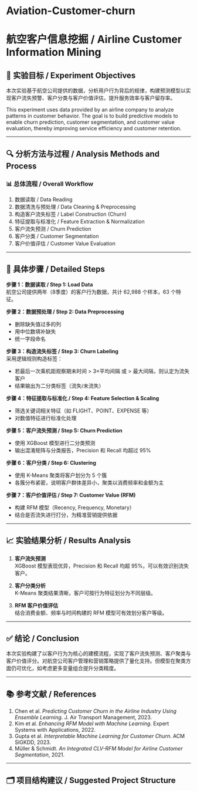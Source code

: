 # Aviation-Customer-churn
# 航空客户信息挖掘 / Airline Customer Information Mining

## 🧪 实验目标 / Experiment Objectives
本次实验基于航空公司提供的数据，分析用户行为背后的规律，构建预测模型以实现客户流失预警、客户分类与客户价值评估，提升服务效率与客户留存率。

This experiment uses data provided by an airline company to analyze patterns in customer behavior. The goal is to build predictive models to enable churn prediction, customer segmentation, and customer value evaluation, thereby improving service efficiency and customer retention.

---

## 🔍 分析方法与过程 / Analysis Methods and Process

### 📊 总体流程 / Overall Workflow
1. 数据读取 / Data Reading  
2. 数据清洗与预处理 / Data Cleaning & Preprocessing  
3. 构造客户流失标签 / Label Construction (Churn)  
4. 特征提取与标准化 / Feature Extraction & Normalization  
5. 客户流失预测 / Churn Prediction  
6. 客户分类 / Customer Segmentation  
7. 客户价值评估 / Customer Value Evaluation  

---

## 🧭 具体步骤 / Detailed Steps

**步骤 1：数据读取 / Step 1: Load Data**  
航空公司提供两年（8季度）的客户行为数据，共计 62,988 个样本，63 个特征。

**步骤 2：数据预处理 / Step 2: Data Preprocessing**  
- 删除缺失值过多的列  
- 用中位数填补缺失  
- 统一字段命名  

**步骤 3：构造流失标签 / Step 3: Churn Labeling**  
采用逻辑规则构造标签：
- 若最后一次乘机距观察期末时间 > 3×平均间隔 或 > 最大间隔，则认定为流失客户  
- 结果输出为二分类标签（流失/未流失）

**步骤 4：特征提取与标准化 / Step 4: Feature Selection & Scaling**  
- 筛选关键词相关特征（如 FLIGHT、POINT、EXPENSE 等）  
- 对数值特征进行标准化处理  

**步骤 5：客户流失预测 / Step 5: Churn Prediction**  
- 使用 XGBoost 模型进行二分类预测  
- 输出混淆矩阵与分类报告，Precision 和 Recall 均超过 95%

**步骤 6：客户分类 / Step 6: Clustering**  
- 使用 K-Means 聚类将客户划分为 5 个簇  
- 各簇分布紧密，说明客户群体差异小，聚类以消费频率和金额为主

**步骤 7：客户价值评估 / Step 7: Customer Value (RFM)**  
- 构建 RFM 模型（Recency, Frequency, Monetary）  
- 结合是否流失进行打分，为精准营销提供依据

---

## 📈 实验结果分析 / Results Analysis

1. **客户流失预测**  
XGBoost 模型表现优异，Precision 和 Recall 均超 95%，可以有效识别流失客户。

2. **客户分类分析**  
K-Means 聚类结果清晰，客户可按行为特征划分为不同层级。

3. **RFM 客户价值评估**  
结合消费金额、频率与时间构建的 RFM 模型可有效划分客户等级。

---

## ✅ 结论 / Conclusion
本次实验构建了以客户行为为核心的建模流程，实现了客户流失预测、客户聚类与客户价值评分。对航空公司客户管理和营销策略提供了量化支持。但模型在聚类方面仍可优化，如考虑更多变量组合提升分类精度。

---

## 📚 参考文献 / References
1. Chen et al. *Predicting Customer Churn in the Airline Industry Using Ensemble Learning*. J. Air Transport Management, 2023.  
2. Kim et al. *Enhancing RFM Model with Machine Learning*. Expert Systems with Applications, 2022.  
3. Gupta et al. *Interpretable Machine Learning for Customer Churn*. ACM SIGKDD, 2023.  
4. Müller & Schmidt. *An Integrated CLV-RFM Model for Airline Customer Segmentation*, 2021.

---

## 🗂️ 项目结构建议 / Suggested Project Structure

